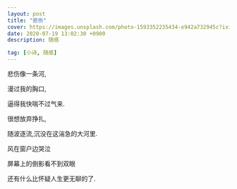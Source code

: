 ```yaml
---
layout: post
title: "悲伤"
cover: https://images.unsplash.com/photo-1593352235434-e942a732945c?ixid=MXwxMjA3fDB8MHxwaG90by1wYWdlfHx8fGVufDB8fHw%3D&ixlib=rb-1.2.1&auto=format&fit=crop&w=1267&q=80
date: 2020-07-19 13:02:30 +0900
description: 随感

tag: [小诗, 随感]
---
```


悲伤像一条河,

漫过我的胸口,

逼得我快喘不过气来.

很想放弃挣扎,

随波逐流,沉没在这湍急的大河里.

风在窗户边哭泣

屏幕上的倒影看不到双眼

还有什么比怀疑人生更无聊的了.
